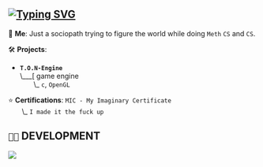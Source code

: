 ## [![Typing SVG](https://readme-typing-svg.demolab.com?font=Fira+Code&pause=1000&color=c53a3f&width=720&lines=currently:+sleeping+because+of+Insomnia+%F0%9F%98%B4+%F0%9F%8C%9C;currently:+banging+my+head+against+the+wall+while+coding+%F0%9F%A4%95;Doing+Meth+%F0%9F%A5%B4;currently:+working+on+a+programming+projects+%F0%9F%91%A8%E2%80%8D%F0%9F%92%BB)](https://git.io/typing-svg)

💬 **Me**: Just a sociopath trying to figure the world while doing `Meth` `CS` and `CS`.

🛠️ **Projects**:
- **`T.O.N-Engine`**<br>
\\___[ game engine<br>
&nbsp;&nbsp;&nbsp;&nbsp;&nbsp;&nbsp;&nbsp;\\\_ `c`, `OpenGL`

⭐ **Certifications**: `MIC - My Imaginary Certificate`<br>
&nbsp;&nbsp;&nbsp;&nbsp;&nbsp;&nbsp;&nbsp;\\\_ `I made it the fuck up`

## `👨‍💻` DEVELOPMENT
[![](https://skillicons.dev/icons?i=c,java,py,js,bash,linux,raspberrypi,neovim,visualstudio,vscode,pycharm,idea&theme=dark)](https://skillicons.dev)
